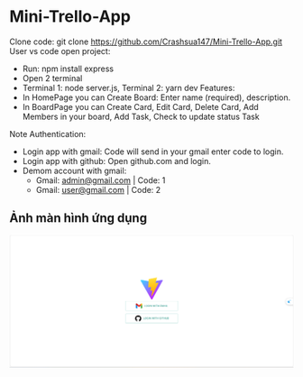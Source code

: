 # Mini-Trello-App
Clone code: git clone https://github.com/Crashsua147/Mini-Trello-App.git
User vs code open project:
  - Run: npm install express
  - Open 2 terminal
  - Terminal 1: node server.js, Terminal 2: yarn dev
Features:
  - In HomePage you can Create Board: Enter name (required), description.
  - In BoardPage you can Create Card, Edit Card, Delete Card, Add Members in your board, Add Task, Check to update status Task 

Note Authentication: 
  - Login app with gmail: Code will send in your gmail enter code to login.
  - Login app with github: Open github.com and login.
  - Demom account with gmail:
      + Gmail: admin@gmail.com | Code: 1
      + Gmail: user@gmail.com  | Code: 2
## Ảnh màn hình ứng dụng

![Login](./screenshot/login.png)
